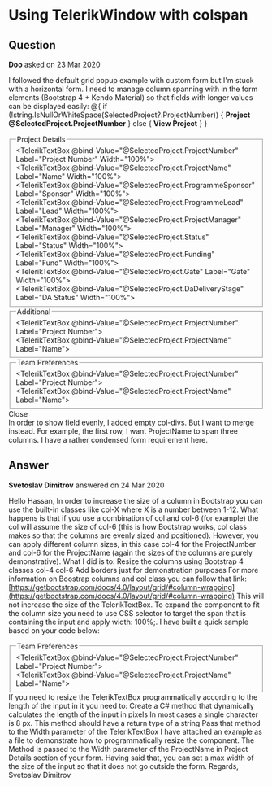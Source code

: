 # Using TelerikWindow with colspan

## Question

**Doo** asked on 23 Mar 2020

I followed the default grid popup example with custom form but I'm stuck with a horizontal form. I need to manage column spanning with in the form elements (Bootstrap 4 + Kendo Material) so that fields with longer values can be displayed easily: <TelerikWindow Visible="@(SelectedProject !=null)" Modal="true"> <WindowTitle> @{ if (!string.IsNullOrWhiteSpace(SelectedProject?.ProjectNumber)) { <strong>Project @SelectedProject.ProjectNumber</strong> } else { <strong>View Project</strong> } } </WindowTitle> <WindowContent> <EditForm Model="@SelectedProject" OnValidSubmit="@SaveProject" class="k-form"> <DataAnnotationsValidator /> <fieldset> <legend>Project Details</legend> <div class="form-row"> <div class="col"> <TelerikTextBox @bind-Value="@SelectedProject.ProjectNumber" Label="Project Number" Width="100%"></TelerikTextBox> </div> <div class="col"> <TelerikTextBox @bind-Value="@SelectedProject.ProjectName" Label="Name" Width="100%"></TelerikTextBox> </div> <div class="col"> </div> <div class="col"> </div> </div> <div class="form-row"> <div class="col"> <TelerikTextBox @bind-Value="@SelectedProject.ProgrammeSponsor" Label="Sponsor" Width="100%"></TelerikTextBox> </div> <div class="col"> <TelerikTextBox @bind-Value="@SelectedProject.ProgrammeLead" Label="Lead" Width="100%"></TelerikTextBox> </div> <div class="col"> <TelerikTextBox @bind-Value="@SelectedProject.ProjectManager" Label="Manager" Width="100%"></TelerikTextBox> </div> <div class="col"> </div> </div> <div class="form-row"> <div class="col"> <TelerikTextBox @bind-Value="@SelectedProject.Status" Label="Status" Width="100%"></TelerikTextBox> </div> <div class="col"> <TelerikTextBox @bind-Value="@SelectedProject.Funding" Label="Fund" Width="100%"></TelerikTextBox> </div> <div class="col"> <TelerikTextBox @bind-Value="@SelectedProject.Gate" Label="Gate" Width="100%"></TelerikTextBox> </div> <div class="col"> <TelerikTextBox @bind-Value="@SelectedProject.DaDeliveryStage" Label="DA Status" Width="100%"></TelerikTextBox> </div> </div> </fieldset> <fieldset> <legend>Additional</legend> <div class="form-row"> <div class="col"> <TelerikTextBox @bind-Value="@SelectedProject.ProjectNumber" Label="Project Number"></TelerikTextBox> </div> <div class="col"> <TelerikTextBox @bind-Value="@SelectedProject.ProjectName" Label="Name"></TelerikTextBox> </div> </div> </fieldset> <fieldset> <legend>Team Preferences</legend> <div class="form-row"> <div class="col"> <TelerikTextBox @bind-Value="@SelectedProject.ProjectNumber" Label="Project Number"></TelerikTextBox> </div> <div class="col"> <TelerikTextBox @bind-Value="@SelectedProject.ProjectName" Label="Name"></TelerikTextBox> </div> </div> </fieldset> <div class="form-row"> <ValidationSummary /> <TelerikButton Icon="save" Primary="true" ButtonType="@ButtonType.Button">Close</TelerikButton> </div> </EditForm> </WindowContent> </TelerikWindow> In order to show field evenly, I added empty col-divs. But I want to merge instead. For example, the first row, I want ProjectName to span three columns. I have a rather condensed form requirement here.

## Answer

**Svetoslav Dimitrov** answered on 24 Mar 2020

Hello Hassan, In order to increase the size of a column in Bootstrap you can use the built-in classes like col-X where X is a number between 1-12. What happens is that if you use a combination of col and col-6 (for example) the col will assume the size of col-6 (this is how Bootstrap works, col class makes so that the columns are evenly sized and positioned). However, you can apply different column sizes, in this case col-4 for the ProjectNumber and col-6 for the ProjectName (again the sizes of the columns are purely demonstrative). What I did is to: Resize the columns using Bootstrap 4 classes col-4 col-6 Add borders just for demonstration purposes For more information on Boostrap columns and col class you can follow that link: [https://getbootstrap.com/docs/4.0/layout/grid/#column-wrapping](https://getbootstrap.com/docs/4.0/layout/grid/#column-wrapping) This will not increase the size of the TelerikTextBox. To expand the component to fit the column size you need to use CSS selector to target the span that is containing the input and apply width: 100%;. I have built a quick sample based on your code below: <fieldset> <legend> Team Preferences </legend> <div class="form-row"> <div class="col-4 border"> <TelerikTextBox @bind-Value="@SelectedProject.ProjectNumber" Label="Project Number"> </TelerikTextBox> </div> <div class="col-6 border"> <TelerikTextBox @bind-Value="@SelectedProject.ProjectName" Label="Name"> </TelerikTextBox> </div> </div> </fieldset> <style> .k-textbox-container{ width: 100%; } </style> If you need to resize the TelerikTextBox programmatically according to the length of the input in it you need to: Create a C# method that dynamically calculates the length of the input in pixels In most cases a single character is 8 px. This method should have a return type of a string Pass that method to the Width parameter of the TelerikTextBox I have attached an example as a file to demonstrate how to programmatically resize the component. The Method is passed to the Width parameter of the ProjectName in Project Details section of your form. Having said that, you can set a max width of the size of the input so that it does not go outside the form. Regards, Svetoslav Dimitrov
